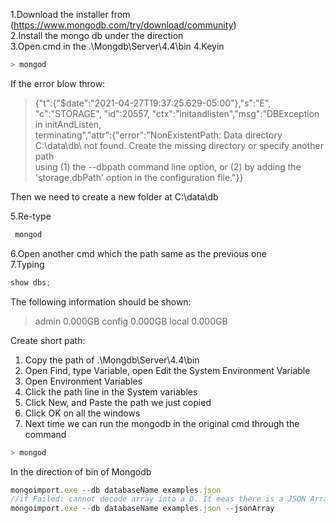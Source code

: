 1.Download the installer from (https://www.mongodb.com/try/download/community)  
2.Install the mongo db under the direction  
3.Open cmd in the .\Mongdb\Server\4.4\bin
4.Keyin 
```js
> mongod
```
If the error blow throw:

> {"t":{"$date":"2021-04-27T19:37:25.629-05:00"},"s":"E",  "c":"STORAGE",  "id":20557,   "ctx":"initandlisten","msg":"DBException in initAndListen,  
> terminating","attr":{"error":"NonExistentPath: Data directory C:\\data\\db\\ not found. Create the missing directory or specify another path   
> using (1) the --dbpath command line option, or (2) by adding the 'storage.dbPath' option in the configuration file."}}

Then we need to create a new folder at C:\data\db  

5.Re-type 
```js
 mongod
```
6.Open another cmd which the path same as the previous one  
7.Typing
```js
show dbs;
```
The following information should be shown:
>admin   0.000GB 
>config  0.000GB 
>local   0.000GB 


Create short path:  
1. Copy the path of .\Mongdb\Server\4.4\bin
2. Open Find, type Variable, open Edit the System Environment Variable
3. Open Environment Variables
4. Click the path line in the System variables
5. Click New, and Paste the path we just copied
6. Click OK on all the windows
7. Next time we can run the mongodb in the original cmd through the command
```js
> mongod
```


In the direction of bin of Mongodb
```js
mongoimport.exe --db databaseName examples.json
//if Failed: cannot decode array into a D. It meas there is a JSON Array in the file, and for that , you need to append --jsonArray
mongoimport.exe --db databaseName examples.json --jsonArray
```
